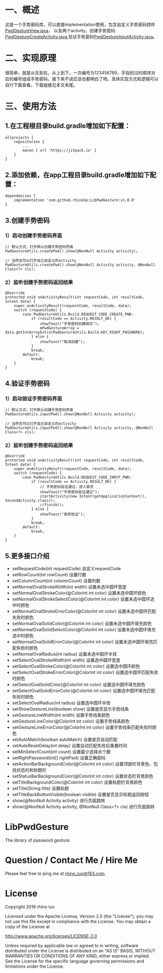# 一、概述
这是一个手势密码库，可以直接implementation使用，包含自定义手势密码控件[PwdGestureView.java](https://github.com/rhinoSp/LibPwdGesture/blob/master/libPwdGesture/src/main/java/com/rhino/pgv/view/PwdGestureView.java)，
以及两个activity，创建手势密码[PwdGestureCreateActivity.java](https://github.com/rhinoSp/LibPwdGesture/blob/master/libPwdGesture/src/main/java/com/rhino/pgv/activity/PwdGestureCreateActivity.java),验证手势密码[PwdGestureInputActivity.java](https://github.com/rhinoSp/LibPwdGesture/blob/master/libPwdGesture/src/main/java/com/rhino/pgv/activity/PwdGestureInputActivity.java)。
# 二、实现原理
很简单，就是从左到右，从上到下，一次编号为123456789，手指划过的顺序对应的编号组成手势密码，接下来不说应该也都明白了吧。具体实现方式和逻辑可以自行下载查看，下载链接见本文末尾。
# 三、使用方法
## 1.在工程根目录build.gradle增加如下配置：
```
allprojects {
    repositories {
        ...
        maven { url 'https://jitpack.io' }
    }
}
```
## 2.添加依赖，在app工程目录build.gradle增加如下配置：
```
dependencies {
    implementation 'com.github.rhinoSp:LibPwdGesture:v1.0.0'
}
```
## 3.创建手势密码
### 1）启动创建手势密码界面
```
// 默认方式，打开默认创建手势密码界面
PwdGestureUtils.createPwd().show(@NonNull Activity activity);

// 当然也可以打开自己自定义的activity
PwdGestureUtils.createPwd().show(@NonNull Activity activity, @NonNull Class<?> cls);
```
### 2）监听创建手势密码返回结果
```
@Override
protected void onActivityResult(int requestCode, int resultCode, Intent data) {
    super.onActivityResult(requestCode, resultCode, data);
    switch (requestCode) {
        case PwdGestureUtils.Build.REQUEST_CODE_CREATE_PWD:
            if (resultCode == Activity.RESULT_OK) {
                showToast("手势密码创建成功");
                mPwdGestureArray = data.getIntArrayExtra(PwdGestureUtils.Build.KEY_RIGHT_PASSWORD);
            } else {
                showToast("取消创建");
            }
            break;
        default:
            break;
    }
}
```
## 4.验证手势密码
### 1）启动验证手势密码界面
```
// 默认方式，打开默认创建手势密码界面
PwdGestureUtils.inputPwd().show(@NonNull Activity activity);

// 当然也可以打开自己自定义的activity
PwdGestureUtils.inputPwd().show(@NonNull Activity activity, @NonNull Class<?> cls);
```
### 2）监听创建手势密码返回结果
```
@Override
protected void onActivityResult(int requestCode, int resultCode, Intent data) {
    super.onActivityResult(requestCode, resultCode, data);
    switch (requestCode) {
        case PwdGestureUtils.Build.REQUEST_CODE_INPUT_PWD:
            if (resultCode == Activity.RESULT_OK) {
                // 手势密码验证通过，进入首页
                showToast("手势密码验证通过");
                startActivity(new Intent(getApplicationContext(), SecondActivity.class));
                //finish();
            } else {
                showToast("放弃验证");
            }
            break;
        default:
            break;
    }
}
```
## 5.更多接口介绍
* setRequestCode(int requestCode) 自定义requestCode
* setRowCount(int rowCount) 设置行数
* setColumnCount(int columnCount) 设置列数
* setNormalOvalStrokeWidth(int width) 设置未选中圆环宽度
* setNormalOvalStrokeColor(@ColorInt int color) 设置未选中圆环颜色
* setNormalOvalStrokeSelectColor(@ColorInt int color) 设置未选中圆环选中时颜色
* setNormalOvalStrokeErrorColor(@ColorInt int color) 设置未选中圆环匹配失败时颜色
* setNormalOvalSolidColor(@ColorInt int color) 设置未选中圆环填充颜色
* setNormalOvalSolidSelectColor(@ColorInt int color) 设置未选中圆环填充选中时颜色
* setNormalOvalSolidErrorColor(@ColorInt int color) 设置未选中圆环填充匹配失败时颜色
* setNormalOvalRadius(int radius) 设置未选中圆环半径
* setSelectOvalStrokeWidth(int width) 设置选中圆环宽度
* setSelectOvalStrokeColor(@ColorInt int color) 设置选中圆环颜色
* setSelectOvalStrokeErrorColor(@ColorInt int color) 设置选中圆环匹配失败时颜色
* setSelectOvalSolidColor(@ColorInt int color) 设置选中圆环填充颜色
* setSelectOvalSolidErrorColor(@ColorInt int color) 设置选中圆环填充匹配失败时颜色
* setSelectOvalRadius(int radius) 设置选中圆环半径
* setShowGestureLine(boolean show) 设置是否显示手势线条
* setGestureLineWidth(int width) 设置手势线条颜色
* setGestureLineColor(@ColorInt int color) 设置手势线条颜色
* setGestureLineErrorColor(@ColorInt int color) 设置手势线条匹配失败时颜色
* setAutoMatch(boolean autoMatch) 设置是否自动匹配
* setAutoResetDelay(int delay) 设置自动匹配失败后重置时间
* setMinSelectCount(int count) 设置最少选择点个数
* setRightPassword(int[] rightPwd) 设置正确密码
* setActionBarBackgroundColor(@ColorInt int color) 设置顶部栏背景色，包括状态栏和标题栏
* setStatusBarBackgroundColor(@ColorInt int color) 设置状态栏背景颜色
* setTitleBackgroundColor(@ColorInt int color) 设置标题栏背景颜色
* setTitle(String title) 设置标题
* setTitleBackButtonVisible(boolean visible) 设置是否显示标题返回按钮
* show(@NonNull Activity activity) 进行页面跳转
* show(@NonNull Activity activity, @NonNull Class<?> cls) 进行页面跳转

# LibPwdGesture
The library of password gesture.

# Question / Contact Me / Hire Me

Please feel free to ping me at rhino_luo@163.com.

# License
Copyright 2018 rhino luo

Licensed under the Apache License, Version 2.0 (the "License");
you may not use this file except in compliance with the License.
You may obtain a copy of the License at

   http://www.apache.org/licenses/LICENSE-2.0

Unless required by applicable law or agreed to in writing, software
distributed under the License is distributed on an "AS IS" BASIS,
WITHOUT WARRANTIES OR CONDITIONS OF ANY KIND, either express or implied.
See the License for the specific language governing permissions and
limitations under the License.
